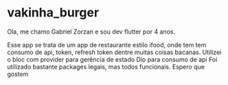 # vakinha_burger

Ola, me chamo Gabriel Zorzan e sou dev flutter por 4 anos.

Esse app se trata de um app de restaurante estilo ifood, onde tem tem consumo de api, token, refresh token dentre muitas coisas bacanas.
Utilizei o bloc com provider para gerência de estado
Dio para consumo de api
Foi utilizado bastante packages legais, mas todos funcionais. 
Espero que gostem
